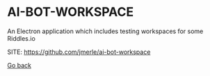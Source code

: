 # AI-BOT-WORKSPACE
 
 An Electron application which includes testing
 workspaces for some Riddles.io
 
 SITE: https://github.com/jmerle/ai-bot-workspace

 [Go back](https://portable-linux-apps.github.io/apps.html)
